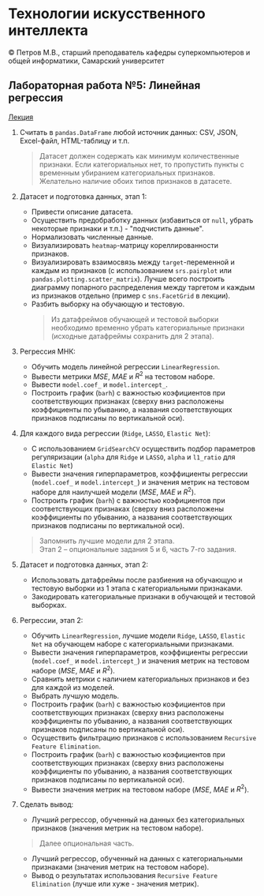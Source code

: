 # Технологии искусственного интеллекта

© Петров М.В., старший преподаватель кафедры суперкомпьютеров и общей информатики, Самарский университет

## Лабораторная работа №5: Линейная регрессия

[Лекция](../lectures/lecture_5/lecture_5.ipynb)

1. Считать в `pandas.DataFrame` любой источник данных: CSV, JSON, Excel-файл, HTML-таблицу и т.п.
   > Датасет должен содержать как минимум количественные признаки. Если категориальных нет, то пропустить пункты с временным убиранием категориальных признаков. Желательно наличие обоих типов признаков в датасете.
2. Датасет и подготовка данных, этап 1:
   - Привести описание датасета.
   - Осуществить предобработку данных (избавиться от `null`, убрать некоторые признаки и т.п.) - "подчистить данные".
   - Нормализовать численные данные.
   - Визуализировать `heatmap`-матрицу кореллированности признаков.
   - Визуализировать взаимосвязь между `target`-переменной и каждым из признаков (с использованием `srs.pairplot` или `pandas.plotting.scatter_matrix`). Лучше всего построить диаграмму попарного распределения между таргетом и каждым из признаков отдельно (пример с `sns.FacetGrid` в лекции).
   - Разбить выборку на обучающую и тестовую.
     > Из датафреймов обучающей и тестовой выборки необходимо временно убрать категориальные признаки (исходные датафреймы сохранить для 2 этапа).
3. Регрессия МНК:
   - Обучить модель линейной регрессии `LinearRegression`.
   - Вывести метрики $MSE$, $MAE$ и $R^2$ на тестовом наборе.
   - Вывести `model.coef_` и `model.intercept_`.
   - Построить график (`barh`) с важностью коэфициентов при соответствующих признаках (сверху вниз расположены коэффициенты по убыванию, а названия соответствующих признаков подписаны по вертикальной оси).
4. Для каждого вида регрессии (`Ridge`, `LASSO`, `Elastic Net`):
   - С использованием `GridSearchCV` осуществить подбор параметров регуляризации (`alpha` для `Ridge` и `LASSO`, `alpha` и `l1_ratio` для `Elastic Net`)
   - Вывести значения гиперпараметров, коэффициенты регрессии (`model.coef_` и `model.intercept_`) и значения метрик на тестовом наборе для наилучшей модели ($MSE$, $MAE$ и $R^2$).
   - Построить график (`barh`) с важностью коэфициентов при соответствующих признаках (сверху вниз расположены коэффициенты по убыванию, а названия соответствующих признаков подписаны по вертикальной оси).  
   
   > Запомнить лучшие модели для 2 этапа.  
   > Этап 2 &ndash; опциональные задания 5 и 6, часть 7-го задания.
5. Датасет и подготовка данных, этап 2:
   - Использовать датафреймы после разбиения на обучающую и тестовую выборки из 1 этапа с категориальными признаками.
   - Закодировать категориальные признаки в обучающей и тестовой выборках.
6. Регрессии, этап 2:
   - Обучить `LinearRegression`, лучшие модели `Ridge`, `LASSO`, `Elastic Net` на обучающем наборе с категориальными признаками.
   - Вывести значения гиперпараметров, коэффициенты регрессии (`model.coef_` и `model.intercept_`) и значения метрик на тестовом наборе ($MSE$, $MAE$ и $R^2$).
   - Сравнить метрики с наличием категориальных признаков и без для каждой из моделей.
   - Выбрать лучшую модель.
   - Построить график (`barh`) с важностью коэфициентов при соответствующих признаках (сверху вниз расположены коэффициенты по убыванию, а названия соответствующих признаков подписаны по вертикальной оси).
   - Осуществить фильтрацию признаков с использованием `Recursive Feature Elimination`.
   - Построить график (`barh`) с важностью коэфициентов при соответствующих признаках (сверху вниз расположены коэффициенты по убыванию, а названия соответствующих признаков подписаны по вертикальной оси).
   - Вывести значения метрик на тестовом наборе ($MSE$, $MAE$ и $R^2$).
7. Сделать вывод:
   - Лучший регрессор, обученный на данных без категориальных признаков (значения метрик на тестовом наборе).
   > Далее опциональная часть.
   - Лучший регрессор, обученный на данных с категориальными признаками (значения метрик на тестовом наборе).
   - Вывод о результатах использования `Recursive Feature Elimination` (лучше или хуже - значения метрик).